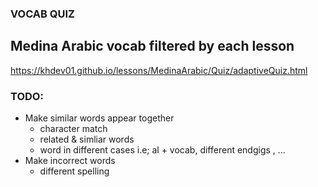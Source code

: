 ### VOCAB QUIZ

## Medina Arabic vocab filtered by each lesson

https://khdev01.github.io/lessons/MedinaArabic/Quiz/adaptiveQuiz.html

### TODO:

- Make similar words appear together
  - character match
  - related & simliar words
  - word in different cases i.e; al + vocab, different endgigs , ...
- Make incorrect words
  - different spelling
